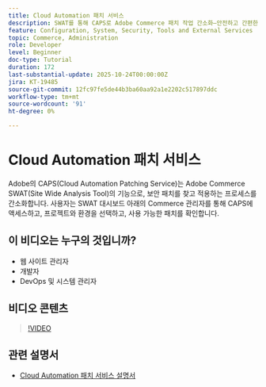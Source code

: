```yaml
---
title: Cloud Automation 패치 서비스
description: SWAT를 통해 CAPS로 Adobe Commerce 패치 작업 간소화—안전하고 간편한 사이트 유지 관리를 위한 자동 업데이트
feature: Configuration, System, Security, Tools and External Services
topic: Commerce, Administration
role: Developer
level: Beginner
doc-type: Tutorial
duration: 172
last-substantial-update: 2025-10-24T00:00:00Z
jira: KT-19485
source-git-commit: 12fc97fe5de44b3ba60aa92a1e2202c517897ddc
workflow-type: tm+mt
source-wordcount: '91'
ht-degree: 0%

---
```



# Cloud Automation 패치 서비스

Adobe의 CAPS(Cloud Automation Patching Service)는 Adobe Commerce SWAT(Site Wide Analysis Tool)의 기능으로, 보안 패치를 찾고 적용하는 프로세스를 간소화합니다. 사용자는 SWAT 대시보드 아래의 Commerce 관리자를 통해 CAPS에 액세스하고, 프로젝트와 환경을 선택하고, 사용 가능한 패치를 확인합니다.

## 이 비디오는 누구의 것입니까?

* 웹 사이트 관리자
* 개발자
* DevOps 및 시스템 관리자

## 비디오 콘텐츠

>[!VIDEO](https://video.tv.adobe.com/v/3476247/?learn=on&enablevpops)

## 관련 설명서

* [Cloud Automation 패치 서비스 설명서](https://experienceleague.adobe.com/ko/docs/commerce-operations/tools/caps-tool/intro)
